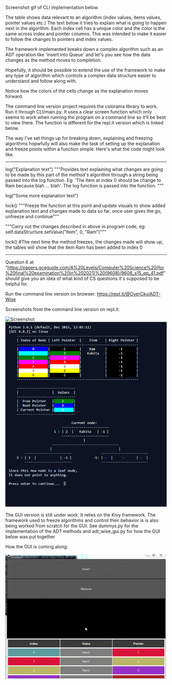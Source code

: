 
Screenshot gif of CLI implementation below.

The table shows data relevant to an algorithm (index values, items values, pointer values etc.)
The text below it tries to explain what is going to happen next in the algorithm. 
Each index cell has a unique color and the color is the same across index and pointer columns. 
This was intended to make it easier to follow the changes to pointers and index values.

The framework implemented breaks down a complex algorithm such as an ADT operation
like 'insert into Queue' and let's you see how the data changes as the method moves to completion.

Hopefully, it should be possible to extend the use of the framework to make any type of algorithm which controls a complex data structure easier to understand and follow along with.

Notice how the colors of the cells change as the explanation moves forward.

The command line version project requires the colorama library to work.
Run it through CLI/main.py. It uses a clear screen function which 
only seems to work when running the program on a command line so it'll be best to 
view there. The function is different for the repl.it version which is linked below.

The way I've set things up for breaking down, explaining and freezing algorithms hopwfully will also make the task
of setting up the explanation and freeze points within a function simple. Here's what the code might look like.

-----------------------
log("Explanation text") """Provides text explaining what changes are going to be made by this part of the method's algorithm through a string being passed into the log function. Eg: 'The item at index 0 should be change to Ram because blah ... blah'. The log function is passed into the function. """

log("Some more explanation text")

lock() """Freeze the function at this point and update visuals to show added explanation text and changes made to data so far, once user gives the go, unfreeze and continue"""

"""Carry out the changes described in above in program code, eg: self.dataStructure.setValue("Item", 0, "Ram")"""

lock() #The next time the method freezes, the changes made will show up, the tables will show that the item Ram has been added to index 0


-----------------------

Question 6 at "https://papers.gceguide.com/A%20Levels/Computer%20Science%20(for%20final%20examination%20in%202021)%20(9608)/9608_s15_qp_41.pdf" should give you an idea of what kind of CS questions it's supposed to be helpful for.

Run the command line version on browser: https://repl.it/@OverCky/ADT-Wise

Screenshots from the command line version on repl.it:

![Screenshot](ADTWIse.gif)
![Screenshot](Screenshot1.PNG)

The GUI version is still under work. It relies on the Kivy framework.
The framework used to freeze algorithms and control their behavior is is also being worked from scratch for the GUI.
See dummys.py for the implementation of the ADT methods and adt_wise_gui.py for how the GUI below was put together

How the GUI is coming along:

![Screenshot](GUI.gif)
